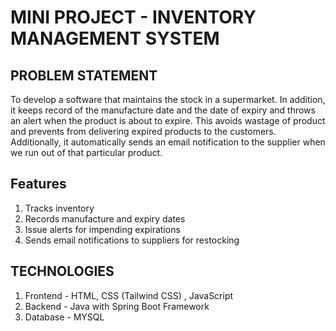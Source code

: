 # MINI PROJECT - INVENTORY MANAGEMENT SYSTEM
## PROBLEM STATEMENT
To develop a software that maintains the stock in a supermarket. In addition, it keeps record of the manufacture date and the date of expiry and throws an alert when the product is about to expire. This avoids wastage of product and prevents from delivering expired products to the customers. Additionally, it automatically sends an email notification to the supplier when we run out of that particular product.

## Features
1. Tracks inventory
2. Records manufacture and expiry dates
3. Issue alerts for impending expirations
4. Sends email notifications to suppliers for restocking
            
## TECHNOLOGIES
1. Frontend - HTML, CSS (Tailwind CSS) , JavaScript
2. Backend - Java with Spring Boot Framework
3. Database - MYSQL

